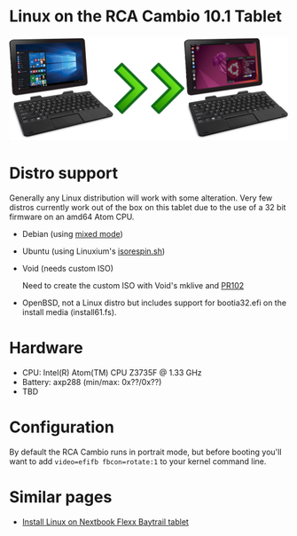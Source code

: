 # Linux on the RCA Cambio 10.1 Tablet

![alt text](https://github.com/devinsmith/rca-cambio-linux/raw/master/images/rca_cambio.jpg "Picture of RCA Cambio tablet")

# Distro support

Generally any Linux distribution will work with some alteration. Very few
distros currently work out of the box on this tablet due to the use of a 32
bit firmware on an amd64 Atom CPU.

- Debian (using [mixed mode](https://cdimage.debian.org/mirror/cdimage/release/9.0.0/multi-arch/iso-cd/ "Mixed mode ISO"))
- Ubuntu (using Linuxium's [isorespin.sh](http://linuxiumcomau.blogspot.com.au/2017/06/customizing-ubuntu-isos-documentation.html))
- Void (needs custom ISO)

  Need to create the custom ISO with Void's mklive and
  [PR102](https://github.com/voidlinux/void-mklive/pull/102)

- OpenBSD, not a Linux distro but includes support for bootia32.efi on the
  install media (install61.fs).

# Hardware

- CPU: Intel(R) Atom(TM) CPU Z3735F @ 1.33 GHz
- Battery: axp288 (min/max: 0x??/0x??)
- TBD

# Configuration

By default the RCA Cambio runs in portrait mode, but before booting you'll want
to add `video=efifb fbcon=rotate:1` to your kernel command line.

# Similar pages

- [Install Linux on Nextbook Flexx Baytrail tablet](https://github.com/burzumishi/linux-baytrail-flexx10)

